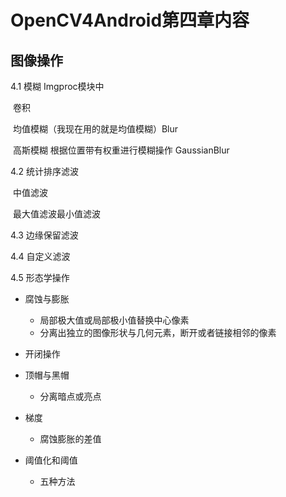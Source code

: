 # OpenCV4Android第四章内容

## 图像操作

4.1 模糊    Imgproc模块中

​	卷积

​	均值模糊（我现在用的就是均值模糊）Blur

​	高斯模糊 根据位置带有权重进行模糊操作 GaussianBlur 

4.2 统计排序滤波

​	中值滤波

​	最大值滤波最小值滤波

4.3 边缘保留滤波

4.4 自定义滤波

4.5 形态学操作

+ 腐蚀与膨胀

  + 局部极大值或局部极小值替换中心像素
  + 分离出独立的图像形状与几何元素，断开或者链接相邻的像素

+ 开闭操作

+ 顶帽与黑帽

  + 分离暗点或亮点

+ 梯度

  + 腐蚀膨胀的差值

+ 阈值化和阈值

  + 五种方法

  